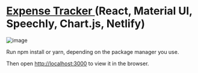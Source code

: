 # [Expense Tracker ](https://sserkov-expense-tracker.netlify.app) (React, Material UI, Speechly, Chart.js, Netlify)

![image](https://user-images.githubusercontent.com/68920116/114434884-32a15680-9bcc-11eb-81f7-38b91bed535c.png)


Run npm install or yarn, depending on the package manager you use.

Then open [http://localhost:3000](http://localhost:3000) to view it in the browser.
